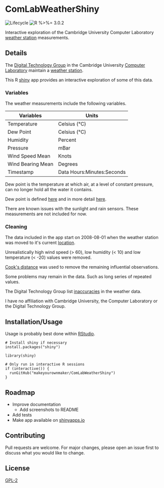 # ComLabWeatherShiny

![Lifecycle
](https://img.shields.io/badge/lifecycle-experimental-orange.svg?style=flat)
![R
%>%= 3.0.2](https://img.shields.io/badge/R->%3D3.0.2-blue.svg?style=flat)

Interactive exploration of the Cambridge University
Computer Laboratory [weather station](https://www.cl.cam.ac.uk/research/dtg/weather/) measurements.


## Details
The [Digital Technology Group](https://www.cl.cam.ac.uk/research/dtg/) in the Cambridge University 
[Computer Laboratory](https://www.cl.cam.ac.uk/) maintain a [weather station](https://www.cl.cam.ac.uk/research/dtg/weather/).

This R [shiny](https://shiny.rstudio.com/) app provides an interactive exploration of some of this data.

### Variables
The weather measurements include the following variables.
  
| Variables         | Units                      |
|-------------------|----------------------------|
| Temperature       | Celsius (°C)               |
| Dew Point         | Celsius (°C)               |
| Humidity          | Percent                    |
| Pressure          | mBar                       |
| Wind Speed Mean   | Knots                      |
| Wind Bearing Mean | Degrees                    |
| Timestamp         | Data Hours:Minutes:Seconds |

Dew point is the temperature at which air, at a level of constant pressure, can no longer hold all the water it contains. 

Dew point is defined [here](https://www.cl.cam.ac.uk/research/dtg/weather/dewpoint.html) and in more detail [here](http://www.faqs.org/faqs/meteorology/temp-dewpoint/).

There are known issues with the sunlight and rain sensors.  These measurements are not included for now.


### Cleaning

The data included in the app start on 2008-08-01 when the weather station was moved to it's current [location](https://www.cl.cam.ac.uk/research/dtg/weather/map.html).

Unrealistically high wind speed (> 60), low humidity (< 10) and low temperature (< -20) values were removed.

[Cook's distance](https://en.wikipedia.org/wiki/Cook%27s_distance) was used to remove the remaining influential observations.

Some problems may remain in the data.  Such as long series of repeated values.

The Digital Technology Group list [inaccuracies](https://www.cl.cam.ac.uk/research/dtg/weather/inaccuracies.html) in the
weather data.

I have no affiliation with Cambridge University, the Computer Laboratory or the Digital Technology Group.


## Installation/Usage
Usage is probably best done within [RStudio](https://www.rstudio.com/).

```
# Install shiny if necessary
install.packages("shiny")

library(shiny)

# Only run in interactive R sessions
if (interactive()) {
  runGitHub("makeyourownmaker/ComLabWeatherShiny")
}
```


## Roadmap

* Improve documentation
  * Add screenshots to README
* Add tests
* Make app available on [shinyapps.io](https://shinyapps.io/)


## Contributing
Pull requests are welcome.  For major changes, please open an issue first to discuss what you would like to change.


## License
[GPL-2](https://www.gnu.org/licenses/old-licenses/gpl-2.0.en.html)
